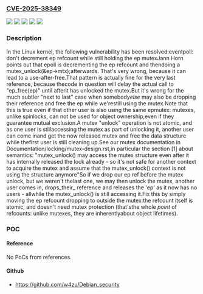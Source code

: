 ### [CVE-2025-38349](https://cve.mitre.org/cgi-bin/cvename.cgi?name=CVE-2025-38349)
![](https://img.shields.io/static/v1?label=Product&message=Linux&color=blue)
![](https://img.shields.io/static/v1?label=Version&message=&color=brightgreen)
![](https://img.shields.io/static/v1?label=Version&message=58c9b016e12855286370dfb704c08498edbc857a%20&color=brightgreen)
![](https://img.shields.io/static/v1?label=Version&message=6.4%20&color=brightgreen)
![](https://img.shields.io/static/v1?label=Vulnerability&message=n%2Fa&color=blue)

### Description

In the Linux kernel, the following vulnerability has been resolved:eventpoll: don't decrement ep refcount while still holding the ep mutexJann Horn points out that epoll is decrementing the ep refcount and thendoing a    mutex_unlock(&ep->mtx);afterwards. That's very wrong, because it can lead to a use-after-free.That pattern is actually fine for the very last reference, because thecode in question will delay the actual call to "ep_free(ep)" until afterit has unlocked the mutex.But it's wrong for the much subtler "next to last" case when somebody*else* may also be dropping their reference and free the ep while we'restill using the mutex.Note that this is true even if that other user is also using the same epmutex: mutexes, unlike spinlocks, can not be used for object ownership,even if they guarantee mutual exclusion.A mutex "unlock" operation is not atomic, and as one user is stillaccessing the mutex as part of unlocking it, another user can come inand get the now released mutex and free the data structure while thefirst user is still cleaning up.See our mutex documentation in Documentation/locking/mutex-design.rst,in particular the section [1] about semantics:	"mutex_unlock() may access the mutex structure even after it has	 internally released the lock already - so it's not safe for	 another context to acquire the mutex and assume that the	 mutex_unlock() context is not using the structure anymore"So if we drop our ep ref before the mutex unlock, but we weren't thelast one, we may then unlock the mutex, another user comes in, drops_their_ reference and releases the 'ep' as it now has no users - allwhile the mutex_unlock() is still accessing it.Fix this by simply moving the ep refcount dropping to outside the mutex:the refcount itself is atomic, and doesn't need mutex protection (that'sthe whole _point_ of refcounts: unlike mutexes, they are inherentlyabout object lifetimes).

### POC

#### Reference
No PoCs from references.

#### Github
- https://github.com/w4zu/Debian_security

